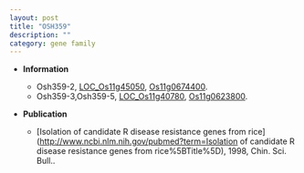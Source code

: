 ```yaml
---
layout: post
title: "OSH359"
description: ""
category: gene family
---
```


* **Information**  
    + Osh359-2, [LOC_Os11g45050](http://rice.uga.edu/cgi-bin/ORF_infopage.cgi?orf=LOC_Os11g45050), [Os11g0674400](https://rapdb.dna.affrc.go.jp/locus/?name=Os11g0674400).
    + Osh359-3,Osh359-5, [LOC_Os11g40780](http://rice.uga.edu/cgi-bin/ORF_infopage.cgi?orf=LOC_Os11g40780), [Os11g0623800](https://rapdb.dna.affrc.go.jp/locus/?name=Os11g0623800).

* **Publication**  
    + [Isolation of candidate R disease resistance genes from rice](http://www.ncbi.nlm.nih.gov/pubmed?term=Isolation of candidate R disease resistance genes from rice%5BTitle%5D), 1998, Chin. Sci. Bull..


